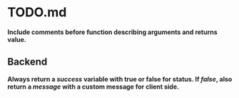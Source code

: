 # TODO.md
**Include comments before function describing arguments and returns value.**
## Backend
**Always return a _success_ variable with true or false for status. If _false_, also return a _message_ with a custom message for client side.**
